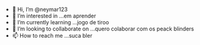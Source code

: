 - 👋 Hi, I’m @neymar123
- 👀 I’m interested in ...em aprender 
- 🌱 I’m currently learning ...jogo de tiroo
- 💞️ I’m looking to collaborate on ...quero colaborar com os peack blinders
- 📫 How to reach me ...suca bler

<!---
neymar123/neymar123 is a ✨ special ✨ repository because its `README.md` (this file) appears on your GitHub profile.
You can click the Preview link to take a look at your changes.
--->
